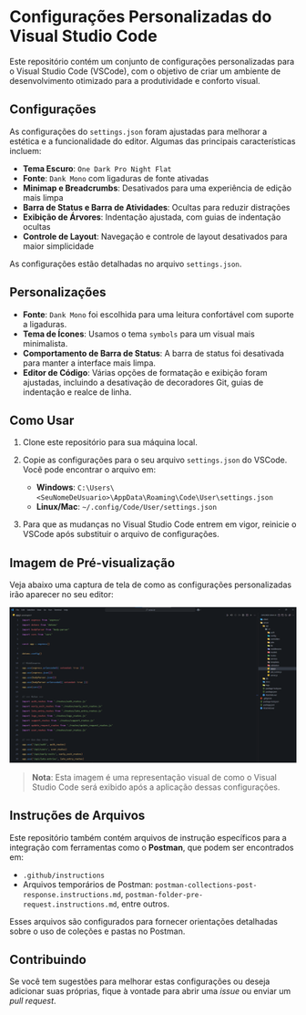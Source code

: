 # Configurações Personalizadas do Visual Studio Code

Este repositório contém um conjunto de configurações personalizadas para o Visual Studio Code (VSCode), com o objetivo de criar um ambiente de desenvolvimento otimizado para a produtividade e conforto visual.

## Configurações

As configurações do `settings.json` foram ajustadas para melhorar a estética e a funcionalidade do editor. Algumas das principais características incluem:

- **Tema Escuro**: `One Dark Pro Night Flat`
- **Fonte**: `Dank Mono` com ligaduras de fonte ativadas
- **Minimap e Breadcrumbs**: Desativados para uma experiência de edição mais limpa
- **Barra de Status e Barra de Atividades**: Ocultas para reduzir distrações
- **Exibição de Árvores**: Indentação ajustada, com guias de indentação ocultas
- **Controle de Layout**: Navegação e controle de layout desativados para maior simplicidade

As configurações estão detalhadas no arquivo `settings.json`.

## Personalizações

- **Fonte**: `Dank Mono` foi escolhida para uma leitura confortável com suporte a ligaduras.
- **Tema de Ícones**: Usamos o tema `symbols` para um visual mais minimalista.
- **Comportamento de Barra de Status**: A barra de status foi desativada para manter a interface mais limpa.
- **Editor de Código**: Várias opções de formatação e exibição foram ajustadas, incluindo a desativação de decoradores Git, guias de indentação e realce de linha.

## Como Usar

1. Clone este repositório para sua máquina local.
2. Copie as configurações para o seu arquivo `settings.json` do VSCode. Você pode encontrar o arquivo em:

   - **Windows**: `C:\Users\<SeuNomeDeUsuario>\AppData\Roaming\Code\User\settings.json`
   - **Linux/Mac**: `~/.config/Code/User/settings.json`

3. Para que as mudanças no Visual Studio Code entrem em vigor, reinicie o VSCode após substituir o arquivo de configurações.

## Imagem de Pré-visualização

Veja abaixo uma captura de tela de como as configurações personalizadas irão aparecer no seu editor:

![Preview do VSCode](./images/vscode-preview.png)

> **Nota**: Esta imagem é uma representação visual de como o Visual Studio Code será exibido após a aplicação dessas configurações.

## Instruções de Arquivos

Este repositório também contém arquivos de instrução específicos para a integração com ferramentas como o **Postman**, que podem ser encontrados em:

- `.github/instructions`
- Arquivos temporários de Postman: `postman-collections-post-response.instructions.md`, `postman-folder-pre-request.instructions.md`, entre outros.

Esses arquivos são configurados para fornecer orientações detalhadas sobre o uso de coleções e pastas no Postman.

## Contribuindo

Se você tem sugestões para melhorar estas configurações ou deseja adicionar suas próprias, fique à vontade para abrir uma *issue* ou enviar um *pull request*.
